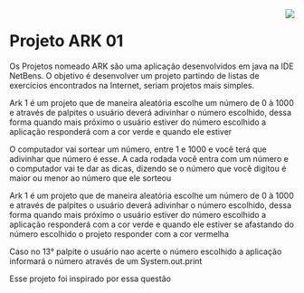 <!-- # Projeto_ARK_01_Java
 Projeto Java ARK 01 -->
 
 <img src="https://cdn.icon-icons.com/icons2/2699/PNG/512/java_logo_icon_168609.png" align="right"/>

# Projeto ARK 01

Os Projetos nomeado ARK são uma aplicação desenvolvidos em java na IDE NetBens. O objetivo  é desenvolver um projeto partindo de listas de exercícios encontrados na Internet, seriam projetos mais simples.

Ark 1 é um projeto que de maneira aleatória escolhe um número de 0 à 1000 e através de palpites o usuário deverá adivinhar o número escolhido, dessa forma quando mais próximo o usuário estiver do número escolhido a aplicação responderá com a cor verde e quando ele estiver

O computador vai sortear um número, entre 1 e 1000 e você terá que adivinhar que número é esse. A cada rodada você entra com um número e o computador vai te dar as dicas, dizendo se o número que você digitou é maior ou menor ao número que ele sorteou

Ark 1 é um projeto que de maneira aleatória escolhe um número de 0 à 1000 e através de palpites o usuário deverá adivinhar o número escolhido, dessa forma quando mais próximo o usuário estiver do número escolhido a aplicação responderá com a cor verde e quando ele estiver se afastando do número escolhido o projeto responder com a cor vermelha

Caso no 13° palpite o usuário nao acerte o número escolhido a aplicação informará o número através de um System.out.print

Esse projeto foi inspirado   por essa questão
